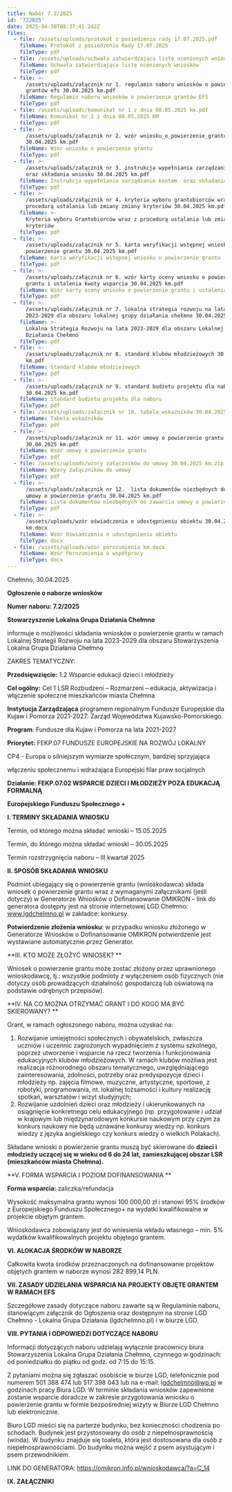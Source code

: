 ```yaml
---
title: Nabór 7.2/2025
id: '722025'
date: 2025-04-30T08:37:41.242Z
files:
  - file: /assets/uploads/protokół z posiedzenia rady 17.07.2025.pdf
    fileName: Protokół z posiedzenia Rady 17.07.2025
    fileType: pdf
  - file: /assets/uploads/uchwała zatwierdzająca listę ocenionych wniosków.pdf
    fileName: Uchwała zatwierdzająca listę ocenionych wniosków
    fileType: pdf
  - file: >-
      /assets/uploads/załącznik nr 1. regulamin naboru wniosków o powierzenie
      grantów efs 30.04.2025 km.pdf
    fileName: Regulamin naboru wniosków o powierzenie grantów EFS
    fileType: pdf
  - file: /assets/uploads/komunikat nr 1 z dnia 08.05.2025 km.pdf
    fileName: Komunikat nr 1 z dnia 08.05.2025 KM
    fileType: pdf
  - file: >-
      /assets/uploads/załącznik nr 2. wzór wniosku_o_powierzenie_grantu
      30.04.2025 km.pdf
    fileName: Wzór wniosku o powierzenie grantu
    fileType: pdf
  - file: >-
      /assets/uploads/załącznik nr 3. instrukcja wypełniania zarządzanie kontem 
      oraz składania wniosku 30.04.2025 km.pdf
    fileName: Instrukcja wypełniania zarządzanie kontem  oraz składania wniosku
    fileType: pdf
  - file: >-
      /assets/uploads/załącznik nr 4. kryteria wyboru grantobiorców wraz z
      procedurą ustalania lub zmiany zmiany kryteriów 30.04.2025 km.pdf
    fileName: >-
      Kryteria wyboru Grantobiorców wraz z procedurą ustalania lub zmiany zmiany
      kryteriów
    fileType: pdf
  - file: >-
      /assets/uploads/załącznik nr 5. karta weryfikacji wstępnej wniosku o
      powierzenie grantu 30.04.2025 km.pdf
    fileName: Karta weryfikacji wstępnej wniosku o powierzenie grantu
    fileType: pdf
  - file: >-
      /assets/uploads/załącznik nr 6. wzór karty oceny wniosku o powierzenie
      grantu i ustalenia kwoty wsparcia 30.04.2025 km.pdf
    fileName: Wzór karty oceny wniosku o powierzenie grantu i ustalenia kwoty wsparcia
    fileType: pdf
  - file: >-
      /assets/uploads/załącznik nr 7. lokalna strategia rozwoju na lata
      2023-2029 dla obszaru lokalnej grupy działania chełmno 30.04.2025 km.pdf
    fileName: >-
      Lokalna Strategia Rozwoju na lata 2023-2029 dla obszaru Lokalnej Grupy
      Działania Chełmno
    fileType: pdf
  - file: >-
      /assets/uploads/załącznik nr 8. standard klubów młodzieżowych 30.04.2025
      km.pdf
    fileName: Standard klubów młodzieżowych
    fileType: pdf
  - file: >-
      /assets/uploads/załącznik nr 9. standard budżetu projektu dla naboru
      30.04.2025 km.pdf
    fileName: Standard budżetu projektu dla naboru
    fileType: pdf
  - file: /assets/uploads/załącznik nr 10. tabela_wskaźników 30.04.2025 km.pdf
    fileName: Tabela wskaźników
    fileType: pdf
  - file: >-
      /assets/uploads/załącznik nr 11. wzór umowy o powierzenie grantu
      30.04.2025 km.pdf
    fileName: Wzór umowy o powierzenie grantu
    fileType: pdf
  - file: /assets/uploads/wzory załączników do umowy 30.04.2025 km.zip
    fileName: Wzory załączników do umowy
    fileType: pdf
  - file: >-
      /assets/uploads/załącznik nr 12.  lista dokumentów niezbędnych do zawarcia
      umowy o powierzenie grantu 30.04.2025 km.pdf
    fileName: Lista dokumentów niezbędnych do zawarcia umowy o powierzenie grantu
    fileType: pdf
  - file: >-
      /assets/uploads/wzór oświadczenia o udostępnieniu obiektu 30.04.2025
      km.docx
    fileName: Wzór Oświadczenia o udostępnieniu obiektu
    fileType: docx
  - file: /assets/uploads/wzor porozumienia km.docx
    fileName: Wzór Porozumienia o współpracy
    fileType: docx
---
```

Chełmno, 30.04.2025

**Ogłoszenie o naborze wniosków**

**Numer naboru: 7.2/2025**

**Stowarzyszenie Lokalna Grupa Działania Chełmno**

informuje o możliwości składania wniosków o powierzenie grantu
 w ramach
 Lokalnej Strategii Rozwoju na lata 2023-2029 dla obszaru Stowarzyszenia Lokalna Grupa Działania Chełmno 

ZAKRES TEMATYCZNY: 

**Przedsięwzięcie:** 1.2 Wsparcie edukacji dzieci i młodzieży 

**Cel ogólny:** Cel  1 LSR Rozbudzeni – Rozmarzeni – edukacja, aktywizacja i włączenie społeczne mieszkańców miasta Chełmna

**Instytucja Zarządzająca** programem regionalnym Fundusze Europejskie dla Kujaw i Pomorza 2021-2027: Zarząd Województwa Kujawsko-Pomorskiego.

**Program**: Fundusze dla Kujaw i Pomorza na lata 2021-2027

**Priorytet:** FEKP.07 FUNDUSZE EUROPEJSKIE NA ROZWÓJ LOKALNY

CP4 - Europa o silniejszym wymiarze społecznym, bardziej sprzyjająca 

włączeniu społecznemu i wdrażająca Europejski filar praw socjalnych

**Działanie: FEKP.07.02 WSPARCIE DZIECI I MŁODZIEŻY POZA EDUKACJĄ FORMALNĄ**

**Europejskiego Funduszu Społecznego +**

**I. TERMINY SKŁADANIA WNIOSKU**

Termin, od którego można składać wnioski –  15.05.2025

Termin, do którego można składać wnioski – 30.05.2025

Termin rozstrzygnięcia naboru – III kwartał 2025

**II. SPOSÓB SKŁADANIA WNIOSKU**

Podmiot ubiegający się o powierzenie grantu (wnioskodawca) składa wniosek o powierzenie grantu wraz z wymaganymi załącznikami (jeśli dotyczy) w Generatorze Wniosków o Dofinansowanie OMIKRON – link do generatora dostępny jest na stronie internetowej LGD Chełmno: www.lgdchelmno.pl w zakładce: konkursy.

**Potwierdzenie złożenia wniosku**: w przypadku wniosku złożonego w Generatorze Wniosków o Dofinansowanie OMIKRON potwierdzenie jest wystawiane automatycznie przez Generator. 

**III. KTO MOŻE ZŁOŻYĆ WNIOSEK? **

Wniosek o powierzenie grantu może zostać złożony przez uprawnionego wnioskodawcę, tj.: wszystkie podmioty z wyłączeniem osób fizycznych (nie dotyczy osób prowadzących działalność gospodarczą lub oświatową na podstawie odrębnych przepisów).

**IV. NA CO MOŻNA OTRZYMAĆ GRANT I DO KOGO MA BYĆ SKIEROWANY?   **

Grant, w ramach ogłoszonego naboru, można uzyskać na:

1. Rozwijanie umiejętności społecznych i obywatelskich, zwłaszcza uczniów i uczennic zagrożonych wypadnięciem z systemu szkolnego, poprzez utworzenie i wsparcie na rzecz tworzenia i funkcjonowania edukacyjnych klubów młodzieżowych. W ramach klubów możliwa jest realizacja różnorodnego obszaru tematycznego, uwzględniającego zainteresowania, zdolności, potrzeby oraz predyspozycje dzieci i młodzieży np. zajęcia filmowe, muzyczne, artystyczne, sportowe, z robotyki, programowania, nt. lokalnej tożsamości i kultury realizację spotkań, warsztatów i wizyt studyjnych;
2. Rozwijanie uzdolnień dzieci oraz młodzieży i ukierunkowanych na osiągnięcie konkretnego celu edukacyjnego (np. przygotowanie i udział w krajowym lub międzynarodowym konkursie naukowym przy czym za konkurs naukowy nie będą uznawane konkursy wiedzy np. konkurs wiedzy z języka angielskiego czy konkurs wiedzy o wielkich Polakach).

Składane wnioski o powierzenie grantu muszą być skierowane do **dzieci i młodzieży uczącej się w wieku od 6 do 24 lat, zamieszkującej obszar LSR (mieszkańców miasta Chełmna).**

**V. FORMA WSPARCIA I POZIOM DOFINANSOWANIA **

**Forma wsparcia:** zaliczka/refundacja 

Wysokość maksymalna grantu wynosi 100 000,00 zł i stanowi 95% środków z Europejskiego Funduszu Społecznego+ na wydatki kwalifikowalne w projekcie objętym grantem. 

Wnioskodawca zobowiązany jest do wniesienia wkładu własnego – min. 5% wydatków kwalifikowalnych projektu objętego grantem. 

**VI. ALOKACJA ŚRODKÓW W NABORZE**

Całkowita kwota środków przeznaczonych na dofinansowanie projektów objętych grantem w naborze wynosi 282 899,14 PLN.

**VII. ZASADY UDZIELANIA WSPARCIA NA PROJEKTY OBJĘTE GRANTEM W RAMACH EFS**

Szczegółowe zasady dotyczące naboru zawarte są w Regulaminie naboru, stanowiącym załącznik do Ogłoszenia oraz dostępnym na stronie LGD Chełmno - Lokalna Grupa Działania (lgdchelmno.pl) i w biurze LGD.  

**VIII. PYTANIA I ODPOWIEDZI DOTYCZĄCE NABORU**

Informacji dotyczących naboru udzielają wyłącznie pracownicy biura Stowarzyszenia Lokalna Grupa Działania Chełmno, czynnego w godzinach: od poniedziałku do piątku od godz. od 7:15 do 15:15. 

Z pytaniami można się zgłaszać osobiście w biurze LGD, telefonicznie pod numerem 501 388 474 lub 517 398 043 lub na e-mail: lgdchelmno@wp.pl w godzinach pracy Biura LGD. W terminie składania wniosków zapewnione zostanie wsparcie doradcze w zakresie przygotowania wniosku o powierzenie grantu w formie bezpośredniej wizyty w Biurze LGD Chełmno lub elektronicznie.

Biuro LGD mieści się na parterze budynku, bez konieczności chodzenia po schodach. Budynek jest przystosowany do osób z niepełnosprawnością (winda). W budynku znajduje się toaleta, która jest dostosowana dla osób z niepełnosprawnościami. Do budynku można wejść z psem asystującym i psem przewodnikiem. 

LINK DO GENERATORA: <https://omikron.info.pl/wnioskodawca/?a=C_14>

**IX. ZAŁĄCZNIKI**
